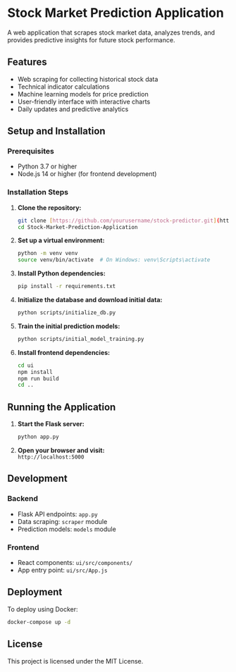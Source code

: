 # Stock Market Prediction Application

A web application that scrapes stock market data, analyzes trends, and provides predictive insights for future stock performance.

## Features

- Web scraping for collecting historical stock data  
- Technical indicator calculations  
- Machine learning models for price prediction  
- User-friendly interface with interactive charts  
- Daily updates and predictive analytics  

## Setup and Installation

### Prerequisites

- Python 3.7 or higher  
- Node.js 14 or higher (for frontend development)  

### Installation Steps

1. **Clone the repository:**

   ```bash
   git clone [https://github.com/yourusername/stock-predictor.git](https://github.com/KurKigal/Stock-Market-Prediction-Application.git)
   cd Stock-Market-Prediction-Application
   ```

2. **Set up a virtual environment:**

   ```bash
   python -m venv venv
   source venv/bin/activate  # On Windows: venv\Scripts\activate
   ```

3. **Install Python dependencies:**

   ```bash
   pip install -r requirements.txt
   ```

4. **Initialize the database and download initial data:**

   ```bash
   python scripts/initialize_db.py
   ```

5. **Train the initial prediction models:**

   ```bash
   python scripts/initial_model_training.py
   ```

6. **Install frontend dependencies:**

   ```bash
   cd ui
   npm install
   npm run build
   cd ..
   ```

## Running the Application

1. **Start the Flask server:**

   ```bash
   python app.py
   ```

2. **Open your browser and visit:**  
   `http://localhost:5000`

## Development

### Backend

- Flask API endpoints: `app.py`  
- Data scraping: `scraper` module  
- Prediction models: `models` module  

### Frontend

- React components: `ui/src/components/`  
- App entry point: `ui/src/App.js`  

## Deployment

To deploy using Docker:

```bash
docker-compose up -d
```

## License

This project is licensed under the MIT License.
